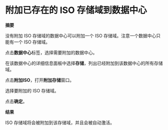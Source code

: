 # 附加已存在的 ISO 存储域到数据中心

**摘要**

没有附加 ISO 存储域的数据中心可以附加一个 ISO
存储域。注意一个数据中心只能有一个 ISO 存储域。

点击**数据中心**标签，选择需要附加的数据中心。

在该数据中心的详细信息面板中选择**存储**，列出已经附加到该数据中心的所有存储域。

点击**附加ISO**，打开**附加存储**窗口。

选择要附加的 ISO 存储域。

点击**确定**。

**结果**

ISO 存储域将会被附加到该存储域，并且会被自动激活。
